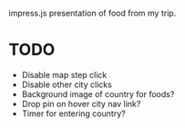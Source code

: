impress.js presentation of food from my trip.

# TODO

* Disable map step click
* Disable other city clicks
* Background image of country for foods?
* Drop pin on hover city nav link?
* Timer for entering country?
